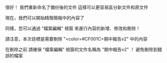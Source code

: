 很好！
我們重新命名了備份後的文件
這樣可以更容易區分新文件和原文件

現在，我們可以開始精簡簡報中的內容了

同樣，您可以通過 "檔案編輯" 視窗
來進行內容的新增、修改和刪除！

請注意，本次目標是需要刪除
"<color=#CF001C>期中報告v2</color>" 中的內容

在刪除之前
請確保 "檔案編輯" 視窗的文件名稱為 "期中報告v2" ！
避免刪除到錯誤的檔案